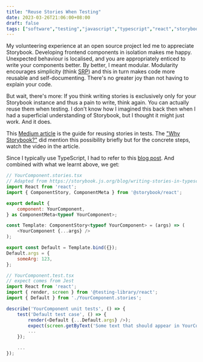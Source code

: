 ```yaml
---
title: "Reuse Stories When Testing"
date: 2023-03-26T21:06:00+08:00
draft: false
tags: ["software","testing","javascript","typescript","react","storybook"]
---
```

My volunteering experience at an open source project led me to appreciate Storybook. Developing frontend components in isolation makes me happy. Unexpected behaviour is localised, and you are appropriately enticed to write your components better. By better, I meant modular. Modularity encourages simplicity (think [SRP](https://en.wikipedia.org/wiki/Single-responsibility_principle)) and this in turn makes code more reusable and self-documenting. There's no greater joy than not having to explain your code.

But wait, there's more: If you think writing stories is exclusively only for your Storybook instance and thus a pain to write, think again. You can actually reuse them when testing. I don't know how I imagined this back then when I had a superficial understanding of Storybook, but I thought it might just work. And it does.

This [Medium article](https://medium.com/storybookjs/storybook-%EF%B8%8F-testing-library-f5fd63e106a0) is the guide for reusing stories in tests. The ["Why Storybook?"](https://storybook.js.org/docs/react/get-started/why-storybook) did mention this possibility briefly but for the concrete steps, watch the video in the article.

Since I typically use TypeScript, I had to refer to this [blog post](https://storybook.js.org/blog/writing-stories-in-typescript/). And combined with what we learnt above, we get:

```javascript
// YourComponent.stories.tsx
// Adapted from https://storybook.js.org/blog/writing-stories-in-typescript/
import React from 'react';
import { ComponentStory, ComponentMeta } from '@storybook/react';

export default {
    component: YourComponent,
} as ComponentMeta<typeof YourComponent>;

const Template: ComponentStory<typeof YourComponent> = (args) => (
    <YourComponent {...args} />
);

export const Default = Template.bind({});
Default.args = {
    someArg: 123,
};

// YourComponent.test.tsx
// expect comes from Jest
import React from 'react';
import { render, screen } from '@testing-library/react';
import { Default } from './YourComponent.stories';

describe('YourComponent unit tests', () => {
    test('Default test case', () => {
        render(<Default {...Default.args} />);
        expect(screen.getByText('Some text that should appear in YourComponent')).toBeDefined();
        ...
    });

    ...
});
```
